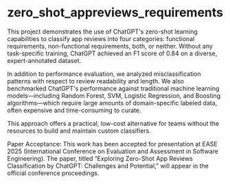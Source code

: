 # zero_shot_appreviews_requirements
This project demonstrates the use of ChatGPT's zero-shot learning capabilities to classify app reviews into four categories: functional requirements, non-functional requirements, both, or neither. Without any task-specific training, ChatGPT achieved an F1 score of 0.84 on a diverse, expert-annotated dataset.
 
In addition to performance evaluation, we analyzed misclassification patterns with respect to review readability and length. We also benchmarked ChatGPT's performance against traditional machine learning models—including Random Forest, SVM, Logistic Regression, and Boosting algorithms—which require large amounts of domain-specific labeled data, often expensive and time-consuming to curate.
 
This approach offers a practical, low-cost alternative for teams without the resources to build and maintain custom classifiers.
 
Paper Acceptance:
This work has been accepted for presentation at EASE 2025 (International Conference on Evaluation and Assessment in Software Engineering). The paper, titled “Exploring Zero-Shot App Reviews Classification by ChatGPT: Challenges and Potential,” will appear in the official conference proceedings.
